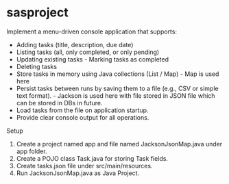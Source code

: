 # sasproject
Implement a menu-driven console application that supports: 
- Adding tasks (title, description, due date)
- Listing tasks (all, only completed, or only pending)
- Updating existing tasks - Marking tasks as completed
- Deleting tasks
- Store tasks in memory using Java collections (List / Map) - Map is used here
- Persist tasks between runs by saving them to a file (e.g., CSV or simple text format). - Jackson is used here with file stored in JSON file which can be stored in DBs in future.
- Load tasks from the file on application startup.
- Provide clear console output for all operations.


Setup
1. Create a project named app and file named JacksonJsonMap.java under app folder.
2. Create a POJO class Task.java for storing Task fields.
3. Create tasks.json file under src/main/resources.
4. Run JacksonJsonMap.java as Java Project.
